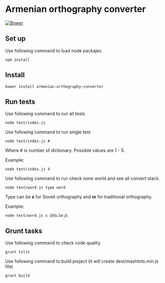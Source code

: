 # Armenian orthography converter

[![Bower](https://img.shields.io/bower/v/bootstrap.svg?style=flat-square)](https://github.com/instigatetcf/armenian-orthography-converter/)

## Set up

Use following command to load node packajes

    npm install

## Install

    bower install armenian-orthography-converter

## Run tests

Use following command to run all tests

    node test/index.js

Use following command to run single test

    node test/index.js #

Where # is number of dictionary. Possible values are 1 - 5.

Example:

    node test/index.js 4

Use following command to run check none world and see all convert stack.

    node test/word.js type word

Type can be **s** for Soviet orthography and **m** for traditional orthography.

Example:

    node test/word.js s միեւնոյն

## Grunt tasks

Use following command to check code quality

    grunt tslit

Use following command to build project (it will create dest/mashtots.min.js file)

    grunt build
